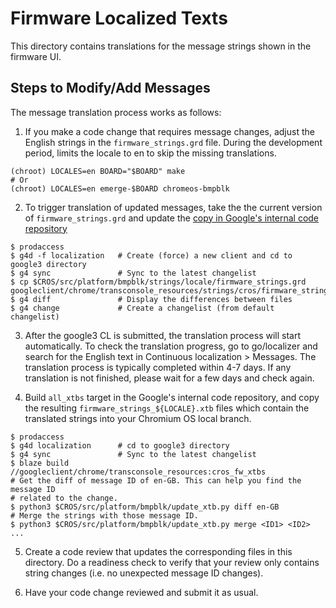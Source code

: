 # Firmware Localized Texts

This directory contains translations for the message strings shown in the
firmware UI.

## Steps to Modify/Add Messages
The message translation process works as follows:

1. If you make a code change that requires message changes, adjust the English
strings in the `firmware_strings.grd` file. During the development period,
limits the locale to en to skip the missing translations.

```
(chroot) LOCALES=en BOARD="$BOARD" make
# Or
(chroot) LOCALES=en emerge-$BOARD chromeos-bmpblk
```

2. To trigger translation of updated messages, take the the current version of
`firmware_strings.grd` and update the [copy in Google's internal code repository
](https://cs.corp.google.com/piper///depot/google3/googleclient/chrome/transconsole_resources/strings/cros/firmware_strings.grd)

```shell
$ prodaccess
$ g4d -f localization   # Create (force) a new client and cd to google3 directory
$ g4 sync               # Sync to the latest changelist
$ cp $CROS/src/platform/bmpblk/strings/locale/firmware_strings.grd googleclient/chrome/transconsole_resources/strings/cros/firmware_strings.grd
$ g4 diff               # Display the differences between files
$ g4 change             # Create a changelist (from default changelist)
```

3. After the google3 CL is submitted, the translation process will start
automatically.
To check the translation progress, go to go/localizer and search for the English
text in Continuous localization > Messages.
The translation process is typically completed within 4-7 days.
If any translation is not finished, please wait for a few days and check again.

4. Build `all_xtbs` target in the Google's internal code repository, and copy
the resulting `firmware_strings_${LOCALE}.xtb` files which contain the
translated strings into your Chromium OS local branch.

```shell
$ prodaccess
$ g4d localization      # cd to google3 directory
$ g4 sync               # Sync to the latest changelist
$ blaze build //googleclient/chrome/transconsole_resources:cros_fw_xtbs
# Get the diff of message ID of en-GB. This can help you find the message ID
# related to the change.
$ python3 $CROS/src/platform/bmpblk/update_xtb.py diff en-GB
# Merge the strings with those message ID.
$ python3 $CROS/src/platform/bmpblk/update_xtb.py merge <ID1> <ID2> ...
```

5. Create a code review that updates the corresponding files in this directory.
Do a readiness check to verify that your review only contains string changes
(i.e. no unexpected message ID changes).

6. Have your code change reviewed and submit it as usual.
